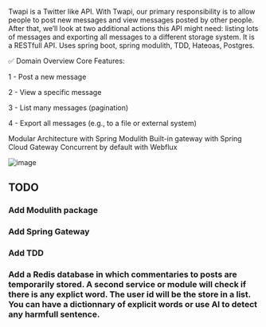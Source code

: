Twapi is a Twitter like API. With Twapi, our primary responsibility is to allow people to post new messages and view messages posted by other people. After that, we’ll look at two additional actions this API might need: listing lots of messages and exporting all messages to a different storage system. It is a RESTfull API. Uses spring boot, spring modulith, TDD, Hateoas, Postgres.

✅ Domain Overview
Core Features: 

1 - Post a new message

2 - View a specific message

3 - List many messages (pagination)

4 - Export all messages (e.g., to a file or external system)

Modular Architecture with Spring Modulith
Built-in gateway with Spring Cloud Gateway
Concurrent by default with Webflux

![image](https://github.com/user-attachments/assets/3430ecc0-625e-4f23-8647-96a9c865456a)

## TODO
### Add Modulith package
### Add Spring Gateway
### Add TDD
### Add a Redis database in which commentaries to posts are temporarily stored. A second service or module will check if there is any explict word. The user id will be the store in a list. You can have a dictionnary of explicit words or use AI to detect any harmfull sentence.
